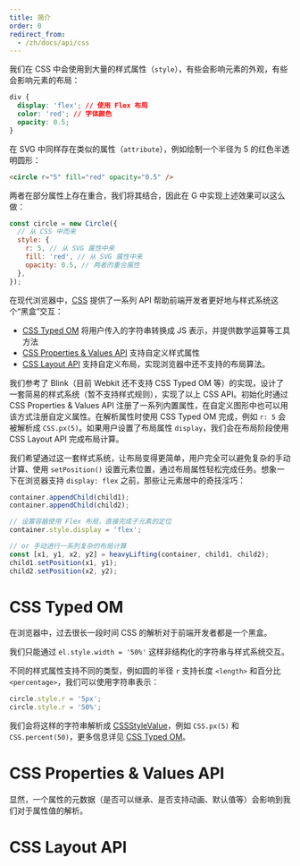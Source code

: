 ```yaml
---
title: 简介
order: 0
redirect_from:
  - /zh/docs/api/css
---
```


我们在 CSS 中会使用到大量的样式属性（`style`），有些会影响元素的外观，有些会影响元素的布局：

```css
div {
  display: 'flex'; // 使用 Flex 布局
  color: 'red'; // 字体颜色
  opacity: 0.5;
}
```

在 SVG 中同样存在类似的属性（`attribute`），例如绘制一个半径为 5 的红色半透明圆形：

```html
<circle r="5" fill="red" opacity="0.5" />
```

两者在部分属性上存在重合，我们将其结合，因此在 G 中实现上述效果可以这么做：

```js
const circle = new Circle({
  // 从 CSS 中而来
  style: {
    r: 5, // 从 SVG 属性中来
    fill: 'red', // 从 SVG 属性中来
    opacity: 0.5, // 两者的重合属性
  },
});
```

在现代浏览器中，[CSS](https://developer.mozilla.org/en-US/docs/Web/API/CSS) 提供了一系列 API 帮助前端开发者更好地与样式系统这个“黑盒”交互：

- [CSS Typed OM](https://developer.mozilla.org/en-US/docs/Web/Guide/Houdini#css_typed_om) 将用户传入的字符串转换成 JS 表示，并提供数学运算等工具方法
- [CSS Properties & Values API](https://developer.mozilla.org/en-US/docs/Web/API/CSS_Properties_and_Values_API) 支持自定义样式属性
- [CSS Layout API](https://developer.mozilla.org/en-US/docs/Web/Guide/Houdini#css_layout_api) 支持自定义布局，实现浏览器中还不支持的布局算法。

我们参考了 Blink（目前 Webkit 还不支持 CSS Typed OM 等）的实现，设计了一套简易的样式系统（暂不支持样式规则），实现了以上 CSS API。初始化时通过 CSS Properties & Values API 注册了一系列内置属性，在自定义图形中也可以用该方式注册自定义属性。在解析属性时使用 CSS Typed OM 完成，例如 `r: 5` 会被解析成 `CSS.px(5)`。如果用户设置了布局属性 `display`，我们会在布局阶段使用 CSS Layout API 完成布局计算。

我们希望通过这一套样式系统，让布局变得更简单，用户完全可以避免复杂的手动计算、使用 `setPosition()` 设置元素位置，通过布局属性轻松完成任务。想象一下在浏览器支持 `display: flex` 之前，那些让元素居中的奇技淫巧：

```js
container.appendChild(child1);
container.appendChild(child2);

// 设置容器使用 Flex 布局，直接完成子元素的定位
container.style.display = 'flex';

// or 手动进行一系列复杂的布局计算
const [x1, y1, x2, y2] = heavyLifting(container, child1, child2);
child1.setPosition(x1, y1);
child2.setPosition(x2, y2);
```

# CSS Typed OM

在浏览器中，过去很长一段时间 CSS 的解析对于前端开发者都是一个黑盒。

我们只能通过 `el.style.width = '50%'` 这样非结构化的字符串与样式系统交互。

不同的样式属性支持不同的类型，例如圆的半径 `r` 支持长度 `<length>` 和百分比 `<percentage>`，我们可以使用字符串表示：

```js
circle.style.r = '5px';
circle.style.r = '50%';
```

我们会将这样的字符串解析成 [CSSStyleValue](/zh/docs/api/css/css-typed-om#cssstylevalue)，例如 `CSS.px(5)` 和 `CSS.percent(50)`，更多信息详见 [CSS Typed OM](/zh/docs/api/css/css-typed-om)。

# CSS Properties & Values API

显然，一个属性的元数据（是否可以继承、是否支持动画、默认值等）会影响到我们对于属性值的解析。

# CSS Layout API
